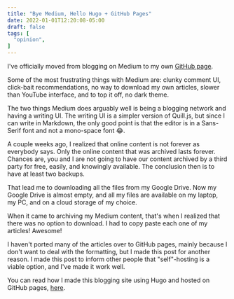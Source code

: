 ```yaml
---
title: "Bye Medium, Hello Hugo + GitHub Pages"
date: 2022-01-01T12:20:08-05:00
draft: false
tags: [
  "opinion",
]
---
```


I've officially moved from blogging on Medium to my own [GitHub page](https://blog.elijahlopez.ca).

Some of the most frustrating things with Medium are: clunky comment UI, click-bait recommendations, no way to download my own articles, slower than YouTube interface, and to top it off, no dark theme.

The two things Medium does arguably well is being a blogging network and having a writing UI. The writing UI is a simpler version of Quill.js, but since I can write in Markdown,  the only good point is that the editor is in a Sans-Serif font and not a mono-space font 😂.

A couple weeks ago, I realized that online content is not forever as everybody says. Only the online content that was archived lasts forever. Chances are, you and I are not going to have our content archived by a third party for free, easily, and knowingly available. The conclusion then is to have at least two backups.

That lead me to downloading all the files from my Google Drive. Now my Google Drive is almost empty, and all my files are available on my laptop, my PC, and on a cloud storage of my choice.

When it came to archiving my Medium content, that's when I realized that there was no option to download. I had to copy paste each one of my articles! Awesome!

I haven't ported many of the articles over to GitHub pages, mainly because I don't want to deal with the formatting, but I made this post for another reason. I made this post to inform other people that "self"-hosting is a viable option, and I've made it work well.

You can read how I made this blogging site using Hugo and hosted on GitHub pages, [here](/posts/hugo-tutorial/).
